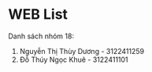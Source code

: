 # WEB List
Danh sách nhóm 18:
1. Nguyễn Thị Thùy Dương - 3122411259
2. Đỗ Thúy Ngọc Khuê - 3122411101
